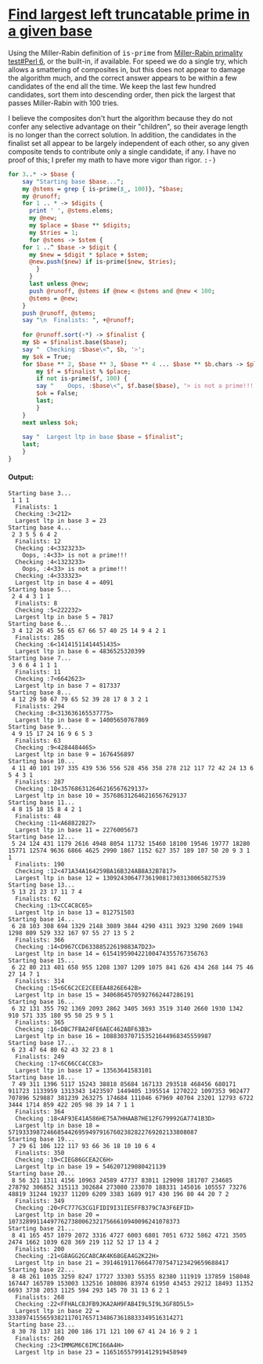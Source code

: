[1]: http://rosettacode.org/wiki/Find_largest_left_truncatable_prime_in_a_given_base

# [Find largest left truncatable prime in a given base][1]

Using the Miller-Rabin definition of <tt>is-prime</tt> from [Miller-Rabin primality test#Perl 6](http://rosettacode.org/wiki/Miller-Rabin_primality_test#Perl_6), or the built-in, if available. For speed we do a single try, which allows a smattering of composites in, but this does not appear to damage the algorithm much, and the correct answer appears to be within a few candidates of the end all the time. We keep the last few hundred candidates, sort them into descending order, then pick the largest that passes Miller-Rabin with 100 tries.



I believe the composites don't hurt the algorithm because they do not confer any selective advantage on their "children", so their average length is no longer than the correct solution. In addition, the candidates in the finalist set all appear to be largely independent of each other, so any given composite tends to contribute only a single candidate, if any. I have no proof of this; I prefer my math to have more vigor than rigor. <tt>:-)</tt>

```perl
for 3..* -> $base {
    say "Starting base $base...";
    my @stems = grep { is-prime($_, 100)}, ^$base;
    my @runoff;
    for 1 .. * -> $digits {
      print ' ', @stems.elems;
      my @new;
      my $place = $base ** $digits;
      my $tries = 1;
      for @stems -> $stem {
	for 1 ..^ $base -> $digit {
	  my $new = $digit * $place + $stem;
	  @new.push($new) if is-prime($new, $tries);
        }
      }
      last unless @new;
      push @runoff, @stems if @new < @stems and @new < 100;
      @stems = @new;
    }
    push @runoff, @stems;
    say "\n  Finalists: ", +@runoff;
 
    for @runoff.sort(-*) -> $finalist {
	my $b = $finalist.base($base);
	say "  Checking :$base\<", $b, '>';
	my $ok = True;
	for $base ** 2, $base ** 3, $base ** 4 ... $base ** $b.chars -> $place {
	    my $f = $finalist % $place;
	    if not is-prime($f, 100) {
		say "    Oops, :$base\<", $f.base($base), '> is not a prime!!!';
		$ok = False;
		last;
	    }
	}
	next unless $ok;
 
	say "  Largest ltp in base $base = $finalist";
	last;
    }
}
```

#### Output:
```
Starting base 3...
 1 1 1
  Finalists: 1
  Checking :3<212>
  Largest ltp in base 3 = 23
Starting base 4...
 2 3 5 5 6 4 2
  Finalists: 12
  Checking :4<3323233>
    Oops, :4<33> is not a prime!!!
  Checking :4<1323233>
    Oops, :4<33> is not a prime!!!
  Checking :4<333323>
  Largest ltp in base 4 = 4091
Starting base 5...
 2 4 4 3 1 1
  Finalists: 8
  Checking :5<222232>
  Largest ltp in base 5 = 7817
Starting base 6...
 3 4 12 26 45 56 65 67 66 57 40 25 14 9 4 2 1
  Finalists: 285
  Checking :6<14141511414451435>
  Largest ltp in base 6 = 4836525320399
Starting base 7...
 3 6 6 4 1 1 1
  Finalists: 11
  Checking :7<6642623>
  Largest ltp in base 7 = 817337
Starting base 8...
 4 12 29 50 67 79 65 52 39 28 17 8 3 2 1
  Finalists: 294
  Checking :8<313636165537775>
  Largest ltp in base 8 = 14005650767869
Starting base 9...
 4 9 15 17 24 16 9 6 5 3
  Finalists: 63
  Checking :9<4284484465>
  Largest ltp in base 9 = 1676456897
Starting base 10...
 4 11 40 101 197 335 439 536 556 528 456 358 278 212 117 72 42 24 13 6 5 4 3 1
  Finalists: 287
  Checking :10<357686312646216567629137>
  Largest ltp in base 10 = 357686312646216567629137
Starting base 11...
 4 8 15 18 15 8 4 2 1
  Finalists: 48
  Checking :11<A68822827>
  Largest ltp in base 11 = 2276005673
Starting base 12...
 5 24 124 431 1179 2616 4948 8054 11732 15460 18100 19546 19777 18280 15771 12574 9636 6866 4625 2990 1867 1152 627 357 189 107 50 20 9 3 1 1
  Finalists: 190
  Checking :12<471A34A164259BA16B324AB8A32B7817>
  Largest ltp in base 12 = 13092430647736190817303130065827539
Starting base 13...
 5 13 21 23 17 11 7 4
  Finalists: 62
  Checking :13<CC4C8C65>
  Largest ltp in base 13 = 812751503
Starting base 14...
 6 28 103 308 694 1329 2148 3089 3844 4290 4311 3923 3290 2609 1948 1298 809 529 332 167 97 55 27 13 5 2
  Finalists: 366
  Checking :14<D967CCD63388522619883A7D23>
  Largest ltp in base 14 = 615419590422100474355767356763
Starting base 15...
 6 22 80 213 401 658 955 1208 1307 1209 1075 841 626 434 268 144 75 46 27 14 7 1
  Finalists: 314
  Checking :15<6C6C2CE2CEEEA4826E642B>
  Largest ltp in base 15 = 34068645705927662447286191
Starting base 16...
 6 32 131 355 792 1369 2093 2862 3405 3693 3519 3140 2660 1930 1342 910 571 335 180 95 50 25 9 5 1
  Finalists: 365
  Checking :16<DBC7FBA24FE6AEC462ABF63B3>
  Largest ltp in base 16 = 1088303707153521644968345559987
Starting base 17...
 6 23 47 64 80 62 43 32 23 8 1
  Finalists: 249
  Checking :17<6C66CC4CC83>
  Largest ltp in base 17 = 13563641583101
Starting base 18...
 7 49 311 1396 5117 15243 38818 85684 167133 293518 468456 680171 911723 1133959 1313343 1423597 1449405 1395514 1270222 1097353 902477 707896 529887 381239 263275 174684 111046 67969 40704 23201 12793 6722 3444 1714 859 422 205 98 39 14 7 1 1
  Finalists: 364
  Checking :18<AF93E41A586HE75A7HHAAB7HE12FG79992GA7741B3D>
  Largest ltp in base 18 = 571933398724668544269594979167602382822769202133808087
Starting base 19...
 7 29 61 106 122 117 93 66 36 18 10 10 6 4
  Finalists: 350
  Checking :19<CIEG86GCEA2C6H>
  Largest ltp in base 19 = 546207129080421139
Starting base 20...
 8 56 321 1311 4156 10963 24589 47737 83011 129098 181707 234685 278792 306852 315113 302684 273080 233070 188331 145016 105557 73276 48819 31244 19237 11209 6209 3383 1689 917 430 196 80 44 20 7 2
  Finalists: 349
  Checking :20<FC777G3CG1FIDI9I31IE5FFB379C7A3F6EFID>
  Largest ltp in base 20 = 1073289911449776273800623217566610940096241078373
Starting base 21...
 8 41 165 457 1079 2072 3316 4727 6003 6801 7051 6732 5862 4721 3505 2474 1662 1039 628 369 219 112 52 17 13 4 2
  Finalists: 200
  Checking :21<G8AGG2GCA8CAK4K68GEA4G2K22H>
  Largest ltp in base 21 = 391461911766647707547123429659688417
Starting base 22...
 8 48 261 1035 3259 8247 17727 33303 55355 82380 111919 137859 158048 167447 165789 153003 132516 108086 83974 61950 43453 29212 18493 11352 6693 3738 2053 1125 594 293 145 70 31 13 6 2 1
  Finalists: 268
  Checking :22<FFHALC8JFB9JKA2AH9FAB4I9L5I9L3GF8D5L5>
  Largest ltp in base 22 = 33389741556593821170176571348673618833349516314271
Starting base 23...
 8 30 78 137 181 200 186 171 121 100 67 41 24 16 9 2 1
  Finalists: 260
  Checking :23<IMMGM6C6IMCI66A4H>
  Largest ltp in base 23 = 116516557991412919458949
```